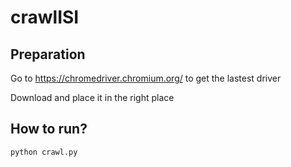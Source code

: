 # crawlISI
## Preparation
Go to https://chromedriver.chromium.org/ to get the lastest driver 

Download and place it in the right place

## How to run?
`python crawl.py`

